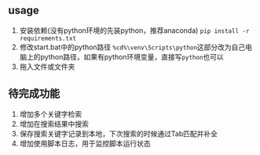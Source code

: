 ## usage
1. 安装依赖(没有python环境的先装python，推荐anaconda)
`pip install -r requirements.txt`
2. 修改start.bat中的python路径
`%cd%\venv\Scripts\python`这部分改为自己电脑上的python路径，如果有python环境变量，直接写`python`也可以
3. 拖入文件或文件夹

## 待完成功能
1. 增加多个关键字检索
2. 增加在搜索结果中搜索
3. 保存搜索关键字记录到本地，下次搜索的时候通过Tab匹配并补全
4. 增加使用脚本日志，用于监控脚本运行状态
